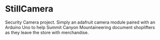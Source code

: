 # StillCamera
Security Camera project.
Simply an adafruit camera module paired with an Arduino Uno to help Summit Canyon Mountaineering document shoplifters as they leave the store with merchandise.
